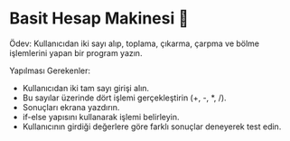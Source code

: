 # Basit Hesap Makinesi 🧮
Ödev: Kullanıcıdan iki sayı alıp, toplama, çıkarma, çarpma ve bölme işlemlerini yapan bir program yazın.

Yapılması Gerekenler:

- Kullanıcıdan iki tam sayı girişi alın.
- Bu sayılar üzerinde dört işlemi gerçekleştirin (+, -, *, /).
- Sonuçları ekrana yazdırın.
- if-else yapısını kullanarak işlemi belirleyin.
- Kullanıcının girdiği değerlere göre farklı sonuçlar deneyerek test edin.
